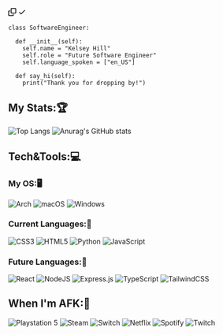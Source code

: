 
<svg aria-hidden="true" height="16" viewBox="0 0 16 16" version="1.1" width="16" data-view-component="true" class="octicon octicon-copy js-clipboard-copy-icon">
    <path d="M0 6.75C0 5.784.784 5 1.75 5h1.5a.75.75 0 0 1 0 1.5h-1.5a.25.25 0 0 0-.25.25v7.5c0 .138.112.25.25.25h7.5a.25.25 0 0 0 .25-.25v-1.5a.75.75 0 0 1 1.5 0v1.5A1.75 1.75 0 0 1 9.25 16h-7.5A1.75 1.75 0 0 1 0 14.25Z"></path><path d="M5 1.75C5 .784 5.784 0 6.75 0h7.5C15.216 0 16 .784 16 1.75v7.5A1.75 1.75 0 0 1 14.25 11h-7.5A1.75 1.75 0 0 1 5 9.25Zm1.75-.25a.25.25 0 0 0-.25.25v7.5c0 .138.112.25.25.25h7.5a.25.25 0 0 0 .25-.25v-7.5a.25.25 0 0 0-.25-.25Z"></path>
</svg>
      <svg aria-hidden="true" height="16" viewBox="0 0 16 16" version="1.1" width="16" data-view-component="true" class="octicon octicon-check js-clipboard-check-icon color-fg-success d-none">
    <path d="M13.78 4.22a.75.75 0 0 1 0 1.06l-7.25 7.25a.75.75 0 0 1-1.06 0L2.22 9.28a.751.751 0 0 1 .018-1.042.751.751 0 0 1 1.042-.018L6 10.94l6.72-6.72a.75.75 0 0 1 1.06 0Z"></path>
</svg>
 
    class SoftwareEngineer:

      def __init__(self):
        self.name = "Kelsey Hill"
        self.role = "Future Software Engineer"
        self.language_spoken = ["en_US"]

      def say_hi(self):
        print("Thank you for dropping by!")



<h2>My Stats:🏆</h2>

![Top Langs](https://github-readme-stats.vercel.app/api/top-langs/?username=kelseykazoo&size_weight=0.5&count_weight=0.5&layout=compact&theme=catppuccin_mocha) ![Anurag's GitHub stats](https://github-readme-stats.vercel.app/api?username=kelseykazoo&show_icons=true&theme=catppuccin_mocha) 

<h2>Tech&Tools:💻</h2>

<h3>My OS:🖥️</h3>

![Arch](https://img.shields.io/badge/Arch%20Linux-1793D1?logo=arch-linux&logoColor=fff&style=for-the-badge) ![macOS](https://img.shields.io/badge/mac%20os-000000?style=for-the-badge&logo=macos&logoColor=F0F0F0) ![Windows](https://img.shields.io/badge/Windows-0078D6?style=for-the-badge&logo=windows&logoColor=white)

<h3>Current Languages:🐍</h3>

![CSS3](https://img.shields.io/badge/css3-%231572B6.svg?style=for-the-badge&logo=css3&logoColor=white) ![HTML5](https://img.shields.io/badge/html5-%23E34F26.svg?style=for-the-badge&logo=html5&logoColor=white) ![Python](https://img.shields.io/badge/python-3670A0?style=for-the-badge&logo=python&logoColor=ffdd54) ![JavaScript](https://img.shields.io/badge/javascript-%23323330.svg?style=for-the-badge&logo=javascript&logoColor=%23F7DF1E) 

<h3>Future Languages:📱</h3>

![React](https://img.shields.io/badge/react-%2320232a.svg?style=for-the-badge&logo=react&logoColor=%2361DAFB) ![NodeJS](https://img.shields.io/badge/node.js-6DA55F?style=for-the-badge&logo=node.js&logoColor=white) ![Express.js](https://img.shields.io/badge/express.js-%23404d59.svg?style=for-the-badge&logo=express&logoColor=%2361DAFB) ![TypeScript](https://img.shields.io/badge/typescript-%23007ACC.svg?style=for-the-badge&logo=typescript&logoColor=white) ![TailwindCSS](https://img.shields.io/badge/tailwindcss-%2338B2AC.svg?style=for-the-badge&logo=tailwind-css&logoColor=white)

<h2>When I'm AFK:👾</h2>

![Playstation 5](https://img.shields.io/badge/Playstation%205-003791?style=for-the-badge&logo=playstation-5&logoColor=white) ![Steam](https://img.shields.io/badge/steam-%23000000.svg?style=for-the-badge&logo=steam&logoColor=white) ![Switch](https://img.shields.io/badge/Switch-E60012?style=for-the-badge&logo=nintendo-switch&logoColor=white) ![Netflix](https://img.shields.io/badge/Netflix-E50914?style=for-the-badge&logo=netflix&logoColor=white) ![Spotify](https://img.shields.io/badge/Spotify-1ED760?style=for-the-badge&logo=spotify&logoColor=white) ![Twitch](https://img.shields.io/badge/Twitch-%239146FF.svg?style=for-the-badge&logo=Twitch&logoColor=white)


